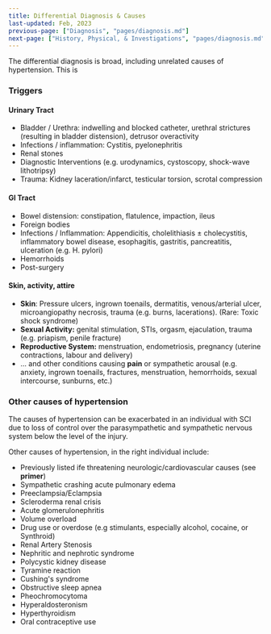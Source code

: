 ```yaml
---
title: Differential Diagnosis & Causes
last-updated: Feb, 2023
previous-page: ["Diagnosis", "pages/diagnosis.md"]
next-page: ["History, Physical, & Investigations", "pages/diagnosis.md"]
---
```

The differential diagnosis is broad, including unrelated causes of hypertension. This is

### Triggers

#### Urinary Tract

* Bladder / Urethra: indwelling and blocked catheter, urethral strictures (resulting in bladder distension), detrusor overactivity
* Infections / inflammation: Cystitis, pyelonephritis
* Renal stones
* Diagnostic Interventions (e.g. urodynamics, cystoscopy, shock-wave lithotripsy)
* Trauma: Kidney laceration/infarct, testicular torsion, scrotal compression

#### GI Tract

* Bowel distension: constipation, flatulence, impaction, ileus
* Foreign bodies
* Infections / Inflammation: Appendicitis, cholelithiasis ± cholecystitis, inflammatory bowel disease, esophagitis, gastritis, pancreatitis, ulceration (e.g. H. pylori)
* Hemorrhoids
* Post-surgery

#### Skin, activity, attire

* **Skin**: Pressure ulcers, ingrown toenails, dermatitis, venous/arterial ulcer, microangiopathy necrosis, trauma (e.g. burns, lacerations). (Rare: Toxic shock syndrome)
* **Sexual Activity:** genital stimulation, STIs, orgasm, ejaculation, trauma (e.g. priapism, penile fracture)
* **Reproductive System:** menstruation, endometriosis, pregnancy (uterine contractions, labour and delivery)
* ... and other conditions causing **pain** or sympathetic arousal (e.g. anxiety, ingrown toenails, fractures, menstruation, hemorrhoids, sexual intercourse, sunburns, etc.)

### Other causes of hypertension

The causes of hypertension can be exacerbated in an individual with SCI due to loss of control over the parasympathetic and sympathetic nervous system below the level of the injury.

Other causes of hypertension, in the right individual include:

* Previously listed ife threatening neurologic/cardiovascular causes (see **primer**)
* Sympathetic crashing acute pulmonary edema
* Preeclampsia/Eclampsia
* Scleroderma renal crisis
* Acute glomerulonephritis
* Volume overload
* Drug use or overdose (e.g stimulants, especially alcohol, cocaine, or Synthroid)
* Renal Artery Stenosis
* Nephritic and nephrotic syndrome
* Polycystic kidney disease
* Tyramine reaction
* Cushing's syndrome
* Obstructive sleep apnea
* Pheochromocytoma
* Hyperaldosteronism
* Hyperthyroidism
* Oral contraceptive use
